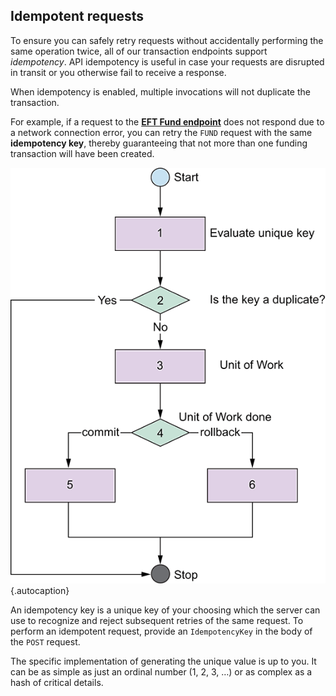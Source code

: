 ## Idempotent requests

To ensure you can safely retry requests without accidentally performing the same operation twice, all of our transaction endpoints support *idempotency*. API idempotency is useful in case your requests are disrupted in transit or you otherwise fail to receive a response.

<aside class="notice">When idempotency is enabled, multiple invocations will not duplicate the transaction.</aside>

For example, if a request to the [**EFT Fund endpoint**](https://docs.vopay.com/v2/vopay-api-reference/ref#eftfundget) does not respond due to a network connection error, you can retry the `FUND` request with the same **idempotency key**, thereby guaranteeing that not more than one funding transaction will have been created.

![Idempotency flow chart](../slate/img/idempotency.png "You choose a unique idempotency key that you assign to each call. If we have seen the key already, we notify you and ask for a new key. Otherwise, the API call is executed."){.autocaption}

An idempotency key is a unique key of your choosing which the server can use to recognize and reject subsequent retries of the same request. To perform an idempotent request, provide an `IdempotencyKey` in the body of the `POST` request.

<aside class="notice">The specific implementation of generating the unique value is up to you. It can be as simple as just an ordinal number (1, 2, 3, &hellip;) or as complex as a hash of critical details.</aside>
